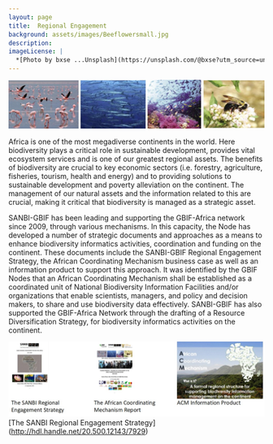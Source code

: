 ```yaml
---
layout: page
title:  Regional Engagement
background: assets/images/Beeflowersmall.jpg
description:
imageLicense: |
  *[Photo by bxse ...Unsplash](https://unsplash.com/@bxse?utm_source=unsplash&utm_medium=referral&utm_content=creditCopyText)
---
```

![Regional Engagement](/assets/images/Regionalengagement.jpg)

Africa is one of the most megadiverse continents in the world.  Here biodiversity plays a critical role in sustainable development, provides vital ecosystem services and is one of our greatest regional assets.  The benefits of biodiversity are crucial to key economic sectors (i.e. forestry, agriculture, fisheries, tourism, health and energy) and to providing solutions to sustainable development and poverty alleviation on the continent. The management of our natural assets and the information related to this are crucial, making it critical that biodiversity is managed as a strategic asset. 

SANBI-GBIF has been leading and supporting the GBIF-Africa network since 2009, through various mechanisms.  In this capacity, the Node has developed a number of strategic documents and approaches as a means to enhance biodiversity informatics activities, coordination and funding on the continent.  These documents  include the SANBI-GBIF Regional Engagement Strategy, the African Coordinating Mechanism business case as well as an information product to support this approach. It was identified by the GBIF Nodes that an African Coordinating Mechanism shall be established as a coordinated unit of National Biodiversity Information Facilities and/or organizations that enable  scientists, managers, and policy and decision makers, to share and use biodiversity data effectively. SANBI-GBIF has also supported the GBIF-Africa Network through the drafting of a Resource Diversification Strategy, for biodiversity informatics activities on the continent. 

![Regional Engagement](/assets/images/Regionalengagement4.jpg)
[The SANBI Regional Engagement Strategy] (http://hdl.handle.net/20.500.12143/7929)

